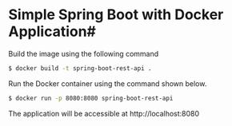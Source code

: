   
# Simple Spring Boot with Docker Application#


Build the image using the following command

```bash
$ docker build -t spring-boot-rest-api .
```
Run the Docker container using the command shown below.

```bash
$ docker run -p 8080:8080 spring-boot-rest-api
```

The application will be accessible at http://localhost:8080

